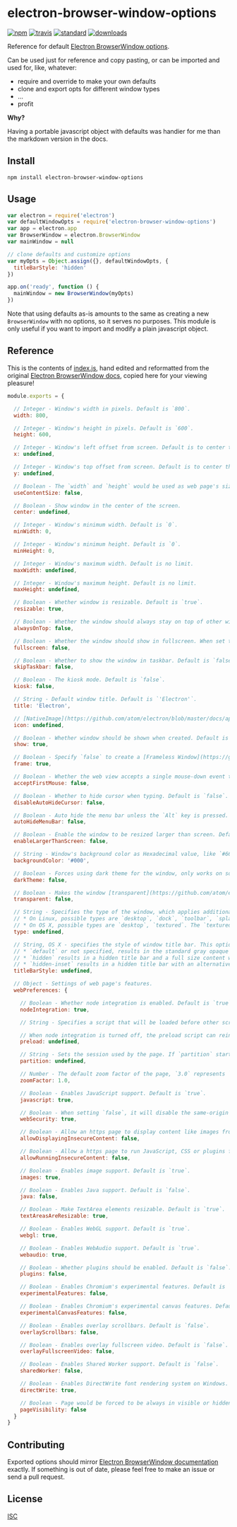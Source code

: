 # electron-browser-window-options

[![npm][1]][2]
[![travis][3]][4]
[![standard][5]][6]
[![downloads][7]][2]

[1]: https://img.shields.io/npm/v/electron-browser-window-options.svg?style=flat-square
[2]: https://www.npmjs.com/package/electron-browser-window-options
[3]: https://img.shields.io/travis/ungoldman/electron-browser-window-options/master.svg?style=flat-square
[4]: https://travis-ci.org/ungoldman/electron-browser-window-options
[5]: https://img.shields.io/badge/code%20style-standard-brightgreen.svg?style=flat-square
[6]: http://standardjs.com/
[7]: https://img.shields.io/npm/dm/electron-browser-window-options.svg?style=flat-square

Reference for default [Electron BrowserWindow options][docs].

Can be used just for reference and copy pasting, or can be imported and used for, like, whatever:

* require and override to make your own defaults
* clone and export opts for different window types
* ...
* profit

**Why?**

Having a portable javascript object with defaults was handier for me than the markdown version in the docs.

## Install

```
npm install electron-browser-window-options
```

## Usage

```js
var electron = require('electron')
var defaultWindowOpts = require('electron-browser-window-options')
var app = electron.app
var BrowserWindow = electron.BrowserWindow
var mainWindow = null

// clone defaults and customize options
var myOpts = Object.assign({}, defaultWindowOpts, {
  titleBarStyle: 'hidden'
})

app.on('ready', function () {
  mainWindow = new BrowserWindow(myOpts)
})
```

Note that using defaults as-is amounts to the same as creating a new `BrowserWindow` with no options, so it serves no purposes. This module is only useful if you want to import and modify a plain javascript object.

## Reference

This is the contents of [index.js](index.js), hand edited and reformatted from the original [Electron BrowserWindow docs][docs], copied here for your viewing pleasure!

```js
module.exports = {

  // Integer - Window's width in pixels. Default is `800`.
  width: 800,

  // Integer - Window's height in pixels. Default is `600`.
  height: 600,

  // Integer - Window's left offset from screen. Default is to center the window.
  x: undefined,

  // Integer - Window's top offset from screen. Default is to center the window.
  y: undefined,

  // Boolean - The `width` and `height` would be used as web page's size, which means the actual window's size will include window frame's size and be slightly larger. Default is `false`.
  useContentSize: false,

  // Boolean - Show window in the center of the screen.
  center: undefined,

  // Integer - Window's minimum width. Default is `0`.
  minWidth: 0,

  // Integer - Window's minimum height. Default is `0`.
  minHeight: 0,

  // Integer - Window's maximum width. Default is no limit.
  maxWidth: undefined,

  // Integer - Window's maximum height. Default is no limit.
  maxHeight: undefined,

  // Boolean - Whether window is resizable. Default is `true`.
  resizable: true,

  // Boolean - Whether the window should always stay on top of other windows. Default is `false`.
  alwaysOnTop: false,

  // Boolean - Whether the window should show in fullscreen. When set to `false` the fullscreen button will be hidden or disabled on OS X. Default is `false`.
  fullscreen: false,

  // Boolean - Whether to show the window in taskbar. Default is `false`.
  skipTaskbar: false,

  // Boolean - The kiosk mode. Default is `false`.
  kiosk: false,

  // String - Default window title. Default is `'Electron'`.
  title: 'Electron',

  // [NativeImage](https://github.com/atom/electron/blob/master/docs/api/native-image.md) - The window icon, when omitted on Windows the executable's icon would be used as window icon.
  icon: undefined,

  // Boolean - Whether window should be shown when created. Default is `true`.
  show: true,

  // Boolean - Specify `false` to create a [Frameless Window](https://github.com/atom/electron/blob/master/docs/api/frameless-window.md). Default is `true`.
  frame: true,

  // Boolean - Whether the web view accepts a single mouse-down event that simultaneously activates the window. Default is `false`.
  acceptFirstMouse: false,

  // Boolean - Whether to hide cursor when typing. Default is `false`.
  disableAutoHideCursor: false,

  // Boolean - Auto hide the menu bar unless the `Alt` key is pressed. Default is `false`.
  autoHideMenuBar: false,

  // Boolean - Enable the window to be resized larger than screen. Default is `false`.
  enableLargerThanScreen: false,

  // String - Window's background color as Hexadecimal value, like `#66CD00` or `#FFF`. This is only implemented on Linux and Windows. Default is `#000` (black).
  backgroundColor: '#000',

  // Boolean - Forces using dark theme for the window, only works on some GTK+3 desktop environments. Default is `false`.
  darkTheme: false,

  // Boolean - Makes the window [transparent](https://github.com/atom/electron/blob/master/docs/api/frameless-window.md). Default is `false`.
  transparent: false,

  // String - Specifies the type of the window, which applies additional platform-specific properties. By default it's undefined and you'll get a regular app window. Supported values:
  // * On Linux, possible types are `desktop`, `dock`, `toolbar`, `splash`, `notification`.
  // * On OS X, possible types are `desktop`, `textured`. The `textured` type adds metal gradient appearance (`NSTexturedBackgroundWindowMask`). The `desktop` type places the window at the desktop background window level (`kCGDesktopWindowLevel - 1`). Note that desktop window will not receive focus, keyboard or mouse events, but you can use `globalShortcut` to receive input sparingly.
  type: undefined,

  // String, OS X - specifies the style of window title bar. This option is supported on OS X 10.10 Yosemite and newer. There are three possible values:
  // * `default` or not specified, results in the standard gray opaque Mac title bar.
  // * `hidden` results in a hidden title bar and a full size content window, yet the title bar still has the standard window controls ("traffic lights") in the top left.
  // * `hidden-inset` results in a hidden title bar with an alternative look where the traffic light buttons are slightly more inset from the window edge.
  titleBarStyle: undefined,

  // Object - Settings of web page's features.
  webPreferences: {

    // Boolean - Whether node integration is enabled. Default is `true`.
    nodeIntegration: true,

    // String - Specifies a script that will be loaded before other scripts run in the page. This script will always have access to node APIs no matter whether node integration is turned on or off. The value should be the absolute file path to the script.

    // When node integration is turned off, the preload script can reintroduce Node global symbols back to the global scope. See example [here](https://github.com/atom/electron/blob/master/docs/api/process.md#event-loaded).
    preload: undefined,

    // String - Sets the session used by the page. If `partition` starts with `persist:`, the page will use a persistent session available to all pages in the app with the same `partition`. if there is no `persist:` prefix, the page will use an in-memory session. By assigning the same `partition`, multiple pages can share the same session. If the `partition` is unset then default session of the app will be used.
    partition: undefined,

    // Number - The default zoom factor of the page, `3.0` represents `300%`. Default is `1.0`.
    zoomFactor: 1.0,

    // Boolean - Enables JavaScript support. Default is `true`.
    javascript: true,

    // Boolean - When setting `false`, it will disable the same-origin policy (Usually using testing websites by people), and set `allowDisplayingInsecureContent` and `allowRunningInsecureContent` to `true` if these two options are not set by user. Default is `true`.
    webSecurity: true,

    // Boolean - Allow an https page to display content like images from http URLs. Default is `false`.
    allowDisplayingInsecureContent: false,

    // Boolean - Allow a https page to run JavaScript, CSS or plugins from http URLs. Default is `false`.
    allowRunningInsecureContent: false,

    // Boolean - Enables image support. Default is `true`.
    images: true,

    // Boolean - Enables Java support. Default is `false`.
    java: false,

    // Boolean - Make TextArea elements resizable. Default is `true`.
    textAreasAreResizable: true,

    // Boolean - Enables WebGL support. Default is `true`.
    webgl: true,

    // Boolean - Enables WebAudio support. Default is `true`.
    webaudio: true,

    // Boolean - Whether plugins should be enabled. Default is `false`.
    plugins: false,

    // Boolean - Enables Chromium's experimental features. Default is `false`.
    experimentalFeatures: false,

    // Boolean - Enables Chromium's experimental canvas features. Default is `false`.
    experimentalCanvasFeatures: false,

    // Boolean - Enables overlay scrollbars. Default is `false`.
    overlayScrollbars: false,

    // Boolean - Enables overlay fullscreen video. Default is `false`.
    overlayFullscreenVideo: false,

    // Boolean - Enables Shared Worker support. Default is `false`.
    sharedWorker: false,

    // Boolean - Enables DirectWrite font rendering system on Windows. Default is `true`.
    directWrite: true,

    // Boolean - Page would be forced to be always in visible or hidden state once set, instead of reflecting current window's visibility. Users can set it to `true` to prevent throttling of DOM timers. Default is `false`.
    pageVisibility: false
  }
}
```

## Contributing

Exported options should mirror [Electron BrowserWindow documentation][docs] exactly. If something is out of date, please feel free to make an issue or send a pull request.

## License

[ISC](LICENSE)

[docs]: https://github.com/atom/electron/blob/master/docs/api/browser-window.md
